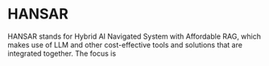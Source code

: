 # HANSAR
HANSAR stands for Hybrid AI Navigated System with Affordable RAG, which makes use of LLM and other cost-effective tools and solutions that are integrated together. The focus is 

